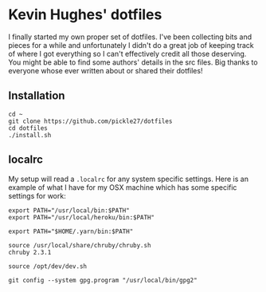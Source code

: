 Kevin Hughes' dotfiles
======================

I finally started my own proper set of dotfiles. I've been collecting bits and pieces for a while and unfortunately I didn't do a great job of keeping track of where I got everything so I can't effectively credit all those deserving. You might be able to find some authors' details in the src files. Big thanks to everyone whose ever written about or shared their dotfiles!

Installation
------------

    cd ~
    git clone https://github.com/pickle27/dotfiles
    cd dotfiles
    ./install.sh

localrc
-------

My setup will read a `.localrc` for any system specific settings. Here is an example of what I have for my OSX machine which has some specific settings for work:

```
export PATH="/usr/local/bin:$PATH"
export PATH="/usr/local/heroku/bin:$PATH"

export PATH="$HOME/.yarn/bin:$PATH"

source /usr/local/share/chruby/chruby.sh
chruby 2.3.1

source /opt/dev/dev.sh

git config --system gpg.program "/usr/local/bin/gpg2"
```
